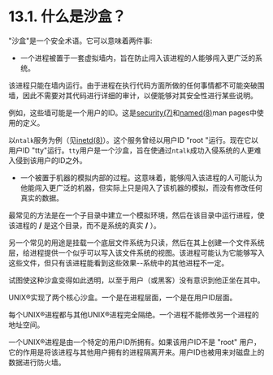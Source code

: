 # 13.1. 什么是沙盒？

"沙盒"是一个安全术语。它可以意味着两件事:

- 一个进程被置于一套虚拟墙内，旨在防止闯入该进程的人能够闯入更广泛的系统。

该进程只能在墙内运行。由于进程在执行代码方面所做的任何事情都不可能突破围墙，因此不需要对其代码进行详细的审计，以便能够对其安全性进行某些说明。

例如，这些墙可能是一个用户的ID。这是[security(7)](https://www.freebsd.org/cgi/man.cgi?query=security&sektion=7&format=html)和[named(8)](https://www.freebsd.org/cgi/man.cgi?query=named&sektion=8&format=html)man pages中使用的定义。

以`ntalk`服务为例（见[inetd(8)](https://www.freebsd.org/cgi/man.cgi?query=inetd&sektion=8&format=html)）。这个服务曾经以用户ID "root "运行。现在它以用户ID "tty"运行。`tty`用户是一个沙盒，旨在使通过`ntalk`成功入侵系统的人更难入侵到该用户的ID之外。

- 一个被置于机器的模拟内部的过程。这意味着，能够闯入该进程的人可能认为他能闯入更广泛的机器，但实际上只是闯入了该机器的模拟，而没有修改任何真实的数据。

最常见的方法是在一个子目录中建立一个模拟环境，然后在该目录中运行进程，使该进程的 **/** 是这个目录，而不是系统的真实 **/** ）。

另一个常见的用途是挂载一个底层文件系统为只读，然后在其上创建一个文件系统层，给进程提供一个似乎可以写入该文件系统的视图。该进程可能认为它能够写入这些文件，但只有该进程能看到这些效果--系统中的其他进程不一定。

试图使这种沙盒变得如此透明，以至于用户（或黑客）没有意识到他正坐在其中。

UNIX®实现了两个核心沙盒。一个是在进程层面，一个是在用户ID层面。

每个UNIX®进程都与其他UNIX®进程完全隔绝。一个进程不能修改另一个进程的地址空间。

一个UNIX®进程是由一个特定的用户ID所拥有。如果该用户ID不是 "root" 用户，它的作用是将该进程与其他用户拥有的进程隔离开来。用户ID也被用来对磁盘上的数据进行防火墙。
